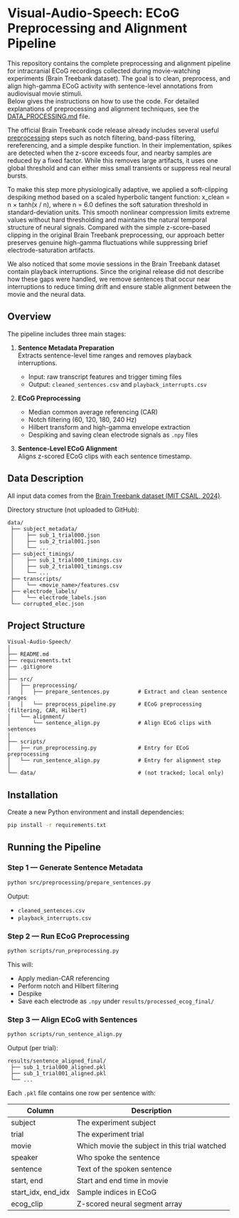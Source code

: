 # Visual-Audio-Speech: ECoG Preprocessing and Alignment Pipeline

This repository contains the complete preprocessing and alignment pipeline for intracranial ECoG recordings collected during movie-watching experiments (Brain Treebank dataset). The goal is to clean, preprocess, and align high-gamma ECoG activity with sentence-level annotations from audiovisual movie stimuli.   
Below gives the instructions on how to use the code. For detailed explanations of preprocessing and alignment techniques, see the [DATA_PROCESSING.md](./DATA_PROCESSING.md) file.

The official Brain Treebank code release already includes several useful [preprocessing](https://github.com/czlwang/brain_treebank_code_release/blob/master/data/h5_data_reader.py) steps such as notch filtering, band-pass filtering, rereferencing, and a simple despike function. In their implementation, spikes are detected when the z-score exceeds four, and nearby samples are reduced by a fixed factor. While this removes large artifacts, it uses one global threshold and can either miss small transients or suppress real neural bursts.

To make this step more physiologically adaptive, we applied a soft-clipping despiking method based on a scaled hyperbolic tangent function:
x_clean = n × tanh(x / n), where n = 6.0 defines the soft saturation threshold in standard-deviation units. This smooth nonlinear compression limits extreme values without hard thresholding and maintains the natural temporal structure of neural signals. Compared with the simple z-score–based clipping in the original Brain Treebank preprocessing, our approach better preserves genuine high-gamma fluctuations while suppressing brief electrode-saturation artifacts.

We also noticed that some movie sessions in the Brain Treebank dataset contain playback interruptions. Since the original release did not describe how these gaps were handled, we remove sentences that occur near interruptions to reduce timing drift and ensure stable alignment between the movie and the neural data.

## Overview

The pipeline includes three main stages:

1. **Sentence Metadata Preparation**  
   Extracts sentence-level time ranges and removes playback interruptions.  
   - Input: raw transcript features and trigger timing files  
   - Output: `cleaned_sentences.csv` and `playback_interrupts.csv`

2. **ECoG Preprocessing**  
   - Median common average referencing (CAR)  
   - Notch filtering (60, 120, 180, 240 Hz)  
   - Hilbert transform and high-gamma envelope extraction  
   - Despiking and saving clean electrode signals as `.npy` files

3. **Sentence-Level ECoG Alignment**  
   Aligns z-scored ECoG clips with each sentence timestamp.


## Data Description

All input data comes from the [Brain Treebank dataset (MIT CSAIL, 2024)](https://braintreebank.dev).

Directory structure (not uploaded to GitHub):

```
data/
 ├── subject_metadata/
 │    ├── sub_1_trial000.json
 │    ├── sub_2_trial001.json
 │    └── ...
 ├── subject_timings/
 │    ├── sub_1_trial000_timings.csv
 │    ├── sub_2_trial001_timings.csv
 │    └── ...
 ├── transcripts/
 │    └── <movie_name>/features.csv
 ├── electrode_labels/
 │    └── electrode_labels.json
 └── corrupted_elec.json
```


## Project Structure

```
Visual-Audio-Speech/
│
├── README.md
├── requirements.txt
├── .gitignore
│
├── src/
│   ├── preprocessing/
│   │   ├── prepare_sentences.py         # Extract and clean sentence ranges
│   │   └── preprocess_pipeline.py       # ECoG preprocessing (filtering, CAR, Hilbert)
│   └── alignment/
│       └── sentence_align.py            # Align ECoG clips with sentences
│
├── scripts/
│   ├── run_preprocessing.py             # Entry for ECoG preprocessing
│   └── run_sentence_align.py            # Entry for alignment step
│
└── data/                                # (not tracked; local only)
```


## Installation

Create a new Python environment and install dependencies:

```bash
pip install -r requirements.txt
```


## Running the Pipeline

### Step 1 — Generate Sentence Metadata

```bash
python src/preprocessing/prepare_sentences.py
```

Output:
- `cleaned_sentences.csv`  
- `playback_interrupts.csv`
  

### Step 2 — Run ECoG Preprocessing

```bash
python scripts/run_preprocessing.py
```

This will:
- Apply median-CAR referencing  
- Perform notch and Hilbert filtering
- Despike  
- Save each electrode as `.npy` under `results/processed_ecog_final/`


### Step 3 — Align ECoG with Sentences

```bash
python scripts/run_sentence_align.py
```

Output (per trial):

```
results/sentence_aligned_final/
 ├── sub_1_trial000_aligned.pkl
 ├── sub_1_trial001_aligned.pkl
 └── ...
```

Each `.pkl` file contains one row per sentence with:

| Column | Description |
|--------|-------------|
| subject | The experiment subject |
| trial | The experiment trial |
| movie | Which movie the subject in this trial watched |
| speaker | Who spoke the sentence |
| sentence | Text of the spoken sentence |
| start, end | Start and end time in movie |
| start_idx, end_idx | Sample indices in ECoG |
| ecog_clip | Z-scored neural segment array |
